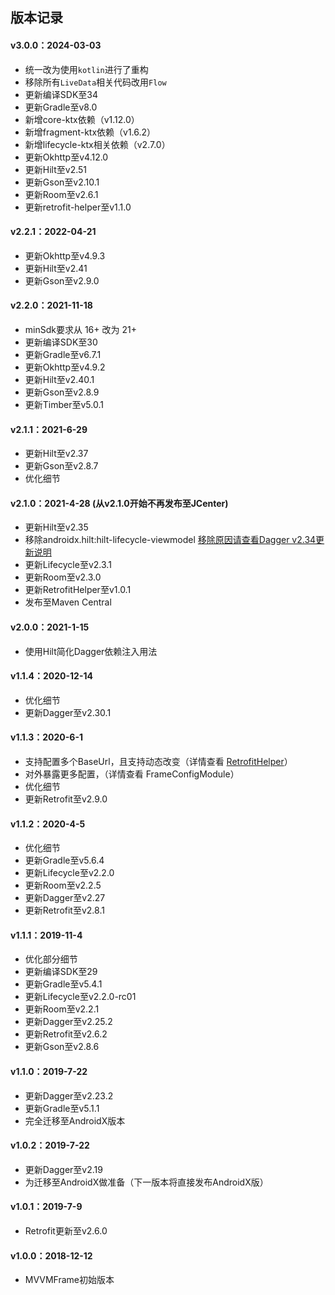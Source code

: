 ## 版本记录

#### v3.0.0：2024-03-03
* 统一改为使用`kotlin`进行了重构
* 移除所有`LiveData`相关代码改用`Flow`
* 更新编译SDK至34
* 更新Gradle至v8.0
* 新增core-ktx依赖（v1.12.0）
* 新增fragment-ktx依赖（v1.6.2）
* 新增lifecycle-ktx相关依赖（v2.7.0）
* 更新Okhttp至v4.12.0
* 更新Hilt至v2.51
* 更新Gson至v2.10.1
* 更新Room至v2.6.1
* 更新retrofit-helper至v1.1.0

#### v2.2.1：2022-04-21
* 更新Okhttp至v4.9.3
* 更新Hilt至v2.41
* 更新Gson至v2.9.0

#### v2.2.0：2021-11-18
* minSdk要求从 16+ 改为 21+
* 更新编译SDK至30
* 更新Gradle至v6.7.1
* 更新Okhttp至v4.9.2
* 更新Hilt至v2.40.1
* 更新Gson至v2.8.9
* 更新Timber至v5.0.1

#### v2.1.1：2021-6-29
* 更新Hilt至v2.37
* 更新Gson至v2.8.7
* 优化细节

#### v2.1.0：2021-4-28  (从v2.1.0开始不再发布至JCenter)
* 更新Hilt至v2.35
* 移除androidx.hilt:hilt-lifecycle-viewmodel [移除原因请查看Dagger v2.34更新说明](https://github.com/google/dagger/releases)
* 更新Lifecycle至v2.3.1
* 更新Room至v2.3.0
* 更新RetrofitHelper至v1.0.1
* 发布至Maven Central

#### v2.0.0：2021-1-15
* 使用Hilt简化Dagger依赖注入用法

#### v1.1.4：2020-12-14
* 优化细节
* 更新Dagger至v2.30.1

#### v1.1.3：2020-6-1
* 支持配置多个BaseUrl，且支持动态改变（详情查看 [RetrofitHelper](https://github.com/jenly1314/RetrofitHelper)）
* 对外暴露更多配置，（详情查看 FrameConfigModule）
* 优化细节
* 更新Retrofit至v2.9.0

#### v1.1.2：2020-4-5
* 优化细节
* 更新Gradle至v5.6.4
* 更新Lifecycle至v2.2.0
* 更新Room至v2.2.5
* 更新Dagger至v2.27
* 更新Retrofit至v2.8.1

#### v1.1.1：2019-11-4
* 优化部分细节
* 更新编译SDK至29
* 更新Gradle至v5.4.1
* 更新Lifecycle至v2.2.0-rc01
* 更新Room至v2.2.1
* 更新Dagger至v2.25.2
* 更新Retrofit至v2.6.2
* 更新Gson至v2.8.6

#### v1.1.0：2019-7-22
* 更新Dagger至v2.23.2
* 更新Gradle至v5.1.1
* 完全迁移至AndroidX版本

#### v1.0.2：2019-7-22
* 更新Dagger至v2.19
* 为迁移至AndroidX做准备（下一版本将直接发布AndroidX版）

#### v1.0.1：2019-7-9
* Retrofit更新至v2.6.0

#### v1.0.0：2018-12-12
* MVVMFrame初始版本